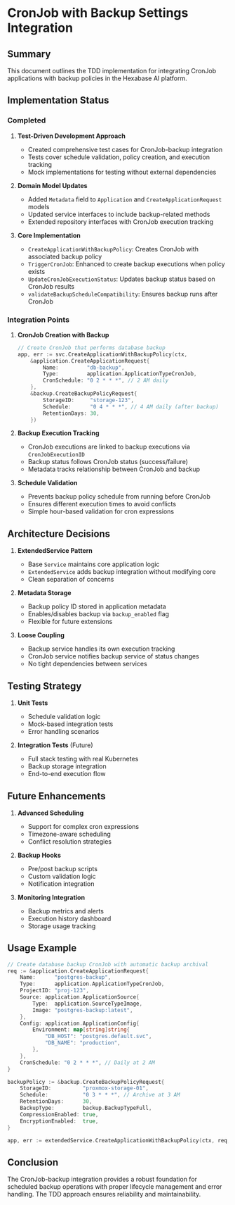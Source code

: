 # CronJob with Backup Settings Integration

## Summary

This document outlines the TDD implementation for integrating CronJob applications with backup policies in the Hexabase AI platform.

## Implementation Status

### Completed

1. **Test-Driven Development Approach**
   - Created comprehensive test cases for CronJob-backup integration
   - Tests cover schedule validation, policy creation, and execution tracking
   - Mock implementations for testing without external dependencies

2. **Domain Model Updates**
   - Added `Metadata` field to `Application` and `CreateApplicationRequest` models
   - Updated service interfaces to include backup-related methods
   - Extended repository interfaces with CronJob execution tracking

3. **Core Implementation**
   - `CreateApplicationWithBackupPolicy`: Creates CronJob with associated backup policy
   - `TriggerCronJob`: Enhanced to create backup executions when policy exists
   - `UpdateCronJobExecutionStatus`: Updates backup status based on CronJob results
   - `validateBackupScheduleCompatibility`: Ensures backup runs after CronJob

### Integration Points

1. **CronJob Creation with Backup**
   ```go
   // Create CronJob that performs database backup
   app, err := svc.CreateApplicationWithBackupPolicy(ctx, 
       &application.CreateApplicationRequest{
           Name:         "db-backup",
           Type:         application.ApplicationTypeCronJob,
           CronSchedule: "0 2 * * *", // 2 AM daily
       },
       &backup.CreateBackupPolicyRequest{
           StorageID:     "storage-123",
           Schedule:      "0 4 * * *", // 4 AM daily (after backup)
           RetentionDays: 30,
       })
   ```

2. **Backup Execution Tracking**
   - CronJob executions are linked to backup executions via `CronJobExecutionID`
   - Backup status follows CronJob status (success/failure)
   - Metadata tracks relationship between CronJob and backup

3. **Schedule Validation**
   - Prevents backup policy schedule from running before CronJob
   - Ensures different execution times to avoid conflicts
   - Simple hour-based validation for cron expressions

## Architecture Decisions

1. **ExtendedService Pattern**
   - Base `Service` maintains core application logic
   - `ExtendedService` adds backup integration without modifying core
   - Clean separation of concerns

2. **Metadata Storage**
   - Backup policy ID stored in application metadata
   - Enables/disables backup via `backup_enabled` flag
   - Flexible for future extensions

3. **Loose Coupling**
   - Backup service handles its own execution tracking
   - CronJob service notifies backup service of status changes
   - No tight dependencies between services

## Testing Strategy

1. **Unit Tests**
   - Schedule validation logic
   - Mock-based integration tests
   - Error handling scenarios

2. **Integration Tests** (Future)
   - Full stack testing with real Kubernetes
   - Backup storage integration
   - End-to-end execution flow

## Future Enhancements

1. **Advanced Scheduling**
   - Support for complex cron expressions
   - Timezone-aware scheduling
   - Conflict resolution strategies

2. **Backup Hooks**
   - Pre/post backup scripts
   - Custom validation logic
   - Notification integration

3. **Monitoring Integration**
   - Backup metrics and alerts
   - Execution history dashboard
   - Storage usage tracking

## Usage Example

```go
// Create database backup CronJob with automatic backup archival
req := &application.CreateApplicationRequest{
    Name:      "postgres-backup",
    Type:      application.ApplicationTypeCronJob,
    ProjectID: "proj-123",
    Source: application.ApplicationSource{
        Type:  application.SourceTypeImage,
        Image: "postgres-backup:latest",
    },
    Config: application.ApplicationConfig{
        Environment: map[string]string{
            "DB_HOST": "postgres.default.svc",
            "DB_NAME": "production",
        },
    },
    CronSchedule: "0 2 * * *", // Daily at 2 AM
}

backupPolicy := &backup.CreateBackupPolicyRequest{
    StorageID:          "proxmox-storage-01",
    Schedule:           "0 3 * * *", // Archive at 3 AM
    RetentionDays:      30,
    BackupType:         backup.BackupTypeFull,
    CompressionEnabled: true,
    EncryptionEnabled:  true,
}

app, err := extendedService.CreateApplicationWithBackupPolicy(ctx, req, backupPolicy)
```

## Conclusion

The CronJob-backup integration provides a robust foundation for scheduled backup operations with proper lifecycle management and error handling. The TDD approach ensures reliability and maintainability.